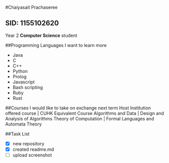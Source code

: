 #Chaiyasait Prachaseree
## SID: 1155102620

Year 2 **Computer Science** student

##Programming Languages I want to learn more
* Java
* C
* C++
* Python
* Prolog
* Javascript
* Bash scripting
* Ruby
* Rust

##Courses I would like to take on exchange next term
Host Institution offered course | CUHK Equivalent Course
Algorithms and Data | Design and Analysis of Algorithms
Theory of Computation | Formal Languages and Automata Theory

##Task List
-[x] new repository
-[x] created readme.md
-[ ] upload screenshot
